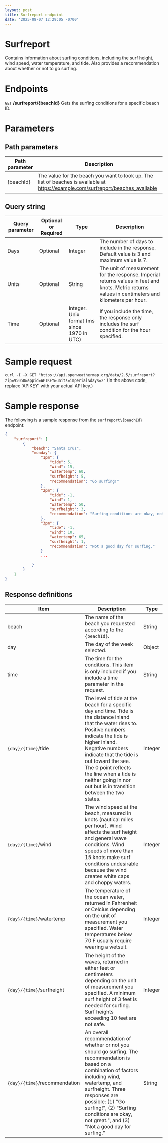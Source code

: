 ```yaml
---
layout: post
title: Surfreport endpoint
date: '2025-08-07 12:29:05 -0700'
---
```

# Surfreport
Contains information about surfing conditions, including the surf height, wind speed, water temperature, and tide. Also provides a recommendation about whether or not to go surfing.

# Endpoints
`GET` **/surfreport/{beachId}**
Gets the surfing conditions for a specific beach ID.

# Parameters
## Path parameters
| Path parameter | Description                                                                                                                       |
| -------------- | --------------------------------------------------------------------------------------------------------------------------------- |
| {beachId}      | The value for the beach you want to look up. The list of beaches is available at https://example.com/surfreport/beaches_available |

## Query string
| Query parameter | Optional or Required | Type                                        | Description                                                                                                                                        |
| --------------- | -------------------- | ------------------------------------------- | -------------------------------------------------------------------------------------------------------------------------------------------------- |
| Days            | Optional             | Integer                                     | The number of days to include in the response. Default value is 3 and maximum value is 7.                                                          |
| Units           | Optional             | String                                      | The unit of measurement for the response. Imperial returns values in feet and knots. Metric returns values in centimeters and kilometers per hour. |
| Time            | Optional             | Integer. Unix format (ms since 1970 in UTC) | If you include the time, the response only includes the surf condition for the hour specified.                                                     |

# Sample request
`curl -I -X GET "https://api.openweathermap.org/data/2.5/surfreport?zip=95050&appid=APIKEY&units=imperial&days=2"`
(In the above code, replace 'APIKEY' with your actual API key.)

# Sample response
The following is a sample response from the `surfreport\{beachId}` endpoint:
```json
{
    "surfreport": [
        {
            "beach": "Santa Cruz",
            "monday": {
                "1pm": {
                    "tide": 5,
                    "wind": 15,
                    "watertemp": 60,
                    "surfheight": 5,
                    "recommendation": "Go surfing!"
                },
                "2pm": {
                    "tide": -1,
                    "wind": 1,
                    "watertemp": 50,
                    "surfheight": 3,
                    "recommendation": "Surfing conditions are okay, not great"
                },
                "3pm": {
                	"tide": -1,
                	"wind": 10,
                	"watertemp": 65,
                	"surfheight": 1,
                	"recommendation": "Not a good day for surfing."
                }
                ...

            }
        }
    ]
}
```

## Response definitions
| Item                          | Description                                                                                                                                                                                                                                                                                                                                             | Type    |
| ----------------------------- | ------------------------------------------------------------------------------------------------------------------------------------------------------------------------------------------------------------------------------------------------------------------------------------------------------------------------------------------------------- | ------- |
| beach                         | The name of the beach you requested according to the `{beachId}`.                                                                                                                                                                                                                                                                                       | String  |
| day                           | The day of the week selected.                                                                                                                                                                                                                                                                                                                           | Object  |
| time                          | The time for the conditions. This item is only included if you include a time parameter in the request.                                                                                                                                                                                                                                                 | String  |
| `{day}/{time}`/tide           | The level of tide at the beach for a specific day and time. Tide is the distance inland that the water rises to. Positive numbers indicate the tide is higher inland. Negative numbers indicate that the tide is out toward the sea. The 0 point reflects the line when a tide is neither going in nor out but is in transition between the two states. | Integer |
| `{day}/{time}`/wind           | The wind speed at the beach, measured in knots (nautical miles per hour). Wind affects the surf height and general wave conditions. Wind speeds of more than 15 knots make surf conditions undesirable because the wind creates white caps and choppy waters.                                                                                           | Integer |
| `{day}/{time}`/watertemp      | The temperature of the ocean water, returned in Fahrenheit or Celcius depending on the unit of measurement you specified. Water temperatures below 70 F usually require wearing a wetsuit.                                                                                                                                                              | Integer |
| `{day}/{time}`/surfheight     | The height of the waves, returned in either feet or centimeters depending on the unit of measurement you specified. A minimum surf height of 3 feet is needed for surfing. Surf heights exceeding 10 feet are not safe.                                                                                                                                 | Integer |
| `{day}/{time}`/recommendation | An overall recommendation of whether or not you should go surfing. The recommendation is based on a combination of factors including wind, watertemp, and surfheight. Three responses are possible: (1) "Go surfing!", (2) "Surfing conditions are okay, not great.", and (3) "Not a good day for surfing."                                             | String  |
